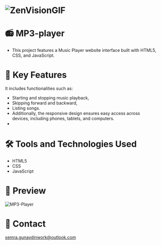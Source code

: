 
# ![ZenVisionGIF](https://github.com/user-attachments/assets/3e941854-0679-4d1c-b1e8-6537f595c031)

# 📻 MP3-player
- This project features a Music Player website interface built with HTML5, CSS, and JavaScript.

 # 🚀 Key Features
It includes functionalities such as:
- Starting and stopping music playback,
- Skipping forward and backward,
- Listing songs.
- Additionally, the responsive design ensures easy access across devices, including phones, tablets, and computers.
- 
# 🛠️ Tools and Technologies Used
- HTML5
- CSS
- JavaScript

# 📸 Preview

![MP3-Player](https://github.com/user-attachments/assets/f7b8671c-27c1-48de-92c2-1cbe22b7f2fc)

# 📧 Contact

semra.gunaydinwork@outlook.com
